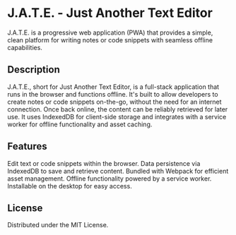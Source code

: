 # J.A.T.E. - Just Another Text Editor

J.A.T.E. is a progressive web application (PWA) that provides a simple, clean platform for writing notes or code snippets with seamless offline capabilities.

## Description

J.A.T.E., short for Just Another Text Editor, is a full-stack application that runs in the browser and functions offline. It's built to allow developers to create notes or code snippets on-the-go, without the need for an internet connection. Once back online, the content can be reliably retrieved for later use. It uses IndexedDB for client-side storage and integrates with a service worker for offline functionality and asset caching.

## Features

Edit text or code snippets within the browser.
Data persistence via IndexedDB to save and retrieve content.
Bundled with Webpack for efficient asset management.
Offline functionality powered by a service worker.
Installable on the desktop for easy access.

## License
Distributed under the MIT License. 